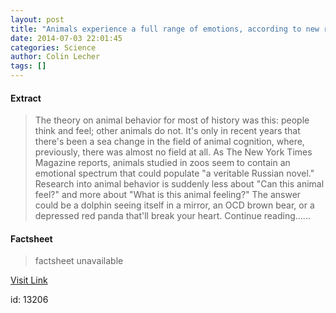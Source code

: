 ```yaml
---
layout: post
title: "Animals experience a full range of emotions, according to new research"
date: 2014-07-03 22:01:45
categories: Science
author: Colin Lecher
tags: []
---
```



#### Extract
>The theory on animal behavior for most of history was this: people think and feel; other animals do not. It's only in recent years that there's been a sea change in the field of animal cognition, where, previously, there was almost no field at all. As The New York Times Magazine reports, animals studied in zoos seem to contain an emotional spectrum that could populate "a veritable Russian novel." Research into animal behavior is suddenly less about "Can this animal feel?" and more about "What is this animal feeling?" The answer could be a dolphin seeing itself in a mirror, an OCD brown bear, or a depressed red panda that'll break your heart. Continue reading&hellip;...

#### Factsheet
>factsheet unavailable

[Visit Link](http://www.theverge.com/2014/7/3/5869209/animals-depression-anxiety)

id:   13206
